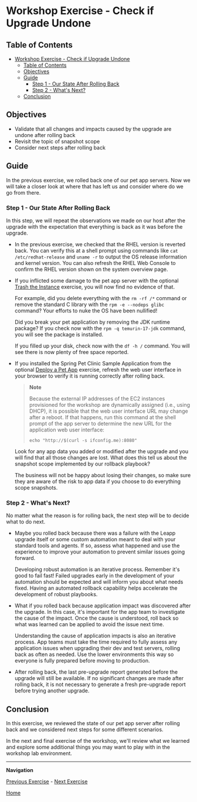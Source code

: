 # Workshop Exercise - Check if Upgrade Undone

## Table of Contents

- [Workshop Exercise - Check if Upgrade Undone](#workshop-exercise---check-if-upgrade-undone)
  - [Table of Contents](#table-of-contents)
  - [Objectives](#objectives)
  - [Guide](#guide)
    - [Step 1 - Our State After Rolling Back](#step-1---our-state-after-rolling-back)
    - [Step 2 - What's Next?](#step-2---whats-next)
  - [Conclusion](#conclusion)

## Objectives

* Validate that all changes and impacts caused by the upgrade are undone after rolling back
* Revisit the topic of snapshot scope
* Consider next steps after rolling back

## Guide

In the previous exercise, we rolled back one of our pet app servers. Now we will take a closer look at where that has left us and consider where do we go from there.

### Step 1 - Our State After Rolling Back

In this step, we will repeat the observations we made on our host after the upgrade with the expectation that everything is back as it was before the upgrade.

- In the previous exercise, we checked that the RHEL version is reverted back. You can verify this at a shell prompt using commands like `cat /etc/redhat-release` and `uname -r` to output the OS release information and kernel version. You can also refresh the RHEL Web Console to confirm the RHEL version shown on the system overview page.

- If you inflicted some damage to the pet app server with the optional [Trash the Instance](../3.1-rm-rf/README.md) exercise, you will now find no evidence of that.

  For example, did you delete everything with the `rm -rf /*` command or remove the standard C library with the `rpm -e --nodeps glibc` command? Your efforts to nuke the OS have been nullified!

  Did you break your pet application by removing the JDK runtime package? If you check now with the `rpm -q temurin-17-jdk` command, you will see the package is installed.

  If you filled up your disk, check now with the `df -h /` command. You will see there is now plenty of free space reported.

- If you installed the Spring Pet Clinic Sample Application from the optional [Deploy a Pet App](../1.6-my-pet-app/README.md) exercise, refresh the web user interface in your browser to verify it is running correctly after rolling back.

  > **Note**
  >
  > Because the external IP addresses of the EC2 instances provisioned for the workshop are dynamically assigned (i.e., using DHCP), it is possible that the web user interface URL may change after a reboot. If that happens, run this command at the shell prompt of the app server to determine the new URL for the application web user interface:
  >
  > ```
  > echo "http://$(curl -s ifconfig.me):8080"
  > ```

  Look for any app data you added or modified after the upgrade and you will find that all those changes are lost. What does this tell us about the snapshot scope implemented by our rollback playbook?

  The business will not be happy about losing their changes, so make sure they are aware of the risk to app data if you choose to do everything scope snapshots.

### Step 2 - What's Next?

No matter what the reason is for rolling back, the next step will be to decide what to do next.

- Maybe you rolled back because there was a failure with the Leapp upgrade itself or some custom automation meant to deal with your standard tools and agents. If so, assess what happened and use the experience to improve your automation to prevent similar issues going forward.

  Developing robust automation is an iterative process. Remember it's good to fail fast! Failed upgrades early in the development of your automation should be expected and will inform you about what needs fixed. Having an automated rollback capability helps accelerate the development of robust playbooks.

- What if you rolled back because application impact was discovered after the upgrade. In this case, it's important for the app team to investigate the cause of the impact. Once the cause is understood, roll back so what was learned can be applied to avoid the issue next time.

  Understanding the cause of application impacts is also an iterative process. App teams must take the time required to fully assess any application issues when upgrading their dev and test servers, rolling back as often as needed. Use the lower environments this way so everyone is fully prepared before moving to production.

- After rolling back, the last pre-upgrade report generated before the upgrade will still be available. If no significant changes are made after rolling back, it is not necessary to generate a fresh pre-upgrade report before trying another upgrade.

## Conclusion

In this exercise, we reviewed the state of our pet app server after rolling back and we considered next steps for some different scenarios.

In the next and final exercise of the workshop, we'll review what we learned and explore some additional things you may want to play with in the workshop lab environment.

---

**Navigation**

[Previous Exercise](../3.2-rollback/README.md) - [Next Exercise](../3.4-conclusion/README.md)

[Home](../README.md)
